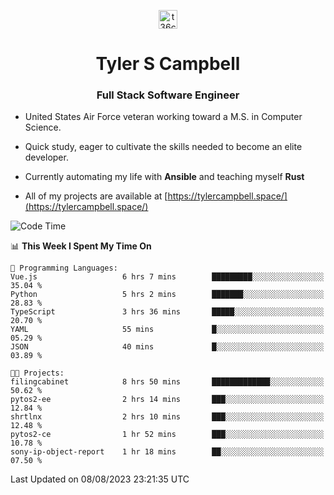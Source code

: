 <p align="center">
<a href="https://www.linkedin.com/in/t36campbell" target="blank"><img align="center" src="https://ik.imagekit.io/t36campbell/Portfolio/linkedin.png.original_m8bbGgPh6.png" alt="t36campbell" height="30" width="30" /></a>
</p>
<h1 align="center">Tyler S Campbell</h1>
<h3 align="center">Full Stack Software Engineer</h3>

* United States Air Force veteran working toward a M.S. in Computer Science.

* Quick study, eager to cultivate the skills needed to become an elite developer.

* Currently automating my life with **Ansible** and teaching myself **Rust**

* All of my projects are available at [https://tylercampbell.space/](https://tylercampbell.space/)

<!--START_SECTION:waka-->
![Code Time](http://img.shields.io/badge/Code%20Time-2%2C680%20hrs%203%20mins-blue)

📊 **This Week I Spent My Time On** 

```text
💬 Programming Languages: 
Vue.js                   6 hrs 7 mins        █████████░░░░░░░░░░░░░░░░   35.04 % 
Python                   5 hrs 2 mins        ███████░░░░░░░░░░░░░░░░░░   28.83 % 
TypeScript               3 hrs 36 mins       █████░░░░░░░░░░░░░░░░░░░░   20.70 % 
YAML                     55 mins             █░░░░░░░░░░░░░░░░░░░░░░░░   05.29 % 
JSON                     40 mins             █░░░░░░░░░░░░░░░░░░░░░░░░   03.89 % 

🐱‍💻 Projects: 
filingcabinet            8 hrs 50 mins       █████████████░░░░░░░░░░░░   50.62 % 
pytos2-ee                2 hrs 14 mins       ███░░░░░░░░░░░░░░░░░░░░░░   12.84 % 
shrtlnx                  2 hrs 10 mins       ███░░░░░░░░░░░░░░░░░░░░░░   12.48 % 
pytos2-ce                1 hr 52 mins        ███░░░░░░░░░░░░░░░░░░░░░░   10.78 % 
sony-ip-object-report    1 hr 18 mins        ██░░░░░░░░░░░░░░░░░░░░░░░   07.50 % 
```


 Last Updated on 08/08/2023 23:21:35 UTC
<!--END_SECTION:waka-->
